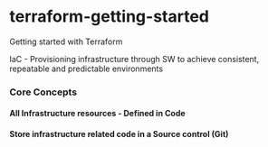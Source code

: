 # terraform-getting-started
Getting started with Terraform

IaC - Provisioning infrastructure through SW to achieve consistent, repeatable and predictable environments

### Core Concepts

#### All Infrastructure resources  - Defined in Code
#### Store infrastructure related code in a Source control (Git)
